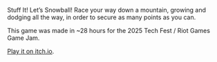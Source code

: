 Stuff It! Let’s Snowball! Race your way down a mountain, growing and dodging all the way, in order to secure as many points as you can.

This game was made in ~28 hours for the 2025 Tech Fest / Riot Games Game Jam​.

[Play it on itch.io](https://auroraechoes.itch.io/stuff-it-we-snowball).
